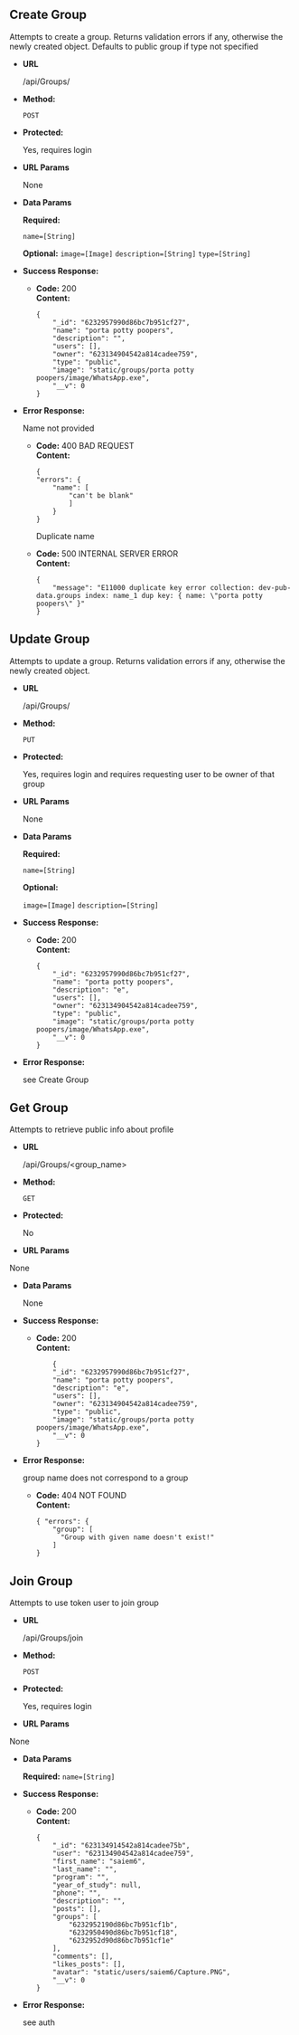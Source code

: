 **Create Group**
----
  Attempts to create a group. Returns validation errors if any, otherwise the newly created object. Defaults to public group if type not specified

* **URL**

  /api/Groups/

* **Method:**
  
  `POST`

* **Protected:**

  Yes, requires login

*  **URL Params**

   None

* **Data Params**

    **Required:**
 
   `name=[String]`

    **Optional:**
   `image=[Image]`
   `description=[String]`
   `type=[String]`

* **Success Response:**
  

  * **Code:** 200 <br />
    **Content:** 
    ```
    {
        "_id": "6232957990d86bc7b951cf27",
        "name": "porta potty poopers",
        "description": "",
        "users": [],
        "owner": "623134904542a814cadee759",
        "type": "public",
        "image": "static/groups/porta potty poopers/image/WhatsApp.exe",
        "__v": 0
    }
    ```
 
* **Error Response:**

    Name not provided

  * **Code:** 400 BAD REQUEST <br />
    **Content:** 
    ```
    {
    "errors": {
        "name": [
            "can't be blank"
            ]
        }
    }
    ```

    Duplicate name 

  * **Code:** 500 INTERNAL SERVER ERROR <br />
    **Content:** 
    ```
    {
        "message": "E11000 duplicate key error collection: dev-pub-data.groups index: name_1 dup key: { name: \"porta potty poopers\" }"
    }
    ```

**Update Group**
----
  Attempts to update a group. Returns validation errors if any, otherwise the newly created object.

* **URL**

  /api/Groups/

* **Method:**
  
  `PUT`

* **Protected:**

  Yes, requires login and requires requesting user to be owner of that group
  
*  **URL Params**

   None

* **Data Params**

    **Required:**
 
   `name=[String]`

    **Optional:**

   `image=[Image]`
   `description=[String]`


* **Success Response:**
  

  * **Code:** 200 <br />
    **Content:** 
    ```
    {
        "_id": "6232957990d86bc7b951cf27",
        "name": "porta potty poopers",
        "description": "e",
        "users": [],
        "owner": "623134904542a814cadee759",
        "type": "public",
        "image": "static/groups/porta potty poopers/image/WhatsApp.exe",
        "__v": 0
    }
    ```
 
* **Error Response:**

    see Create Group


**Get Group**
----
  Attempts to retrieve public info about profile
* **URL**

  /api/Groups/<group_name>

* **Method:**
  
  `GET`

* **Protected:**

  No
  
*  **URL Params**

  None

* **Data Params**

  None

* **Success Response:**
  

  * **Code:** 200 <br />
    **Content:** 
    ```
        {
        "_id": "6232957990d86bc7b951cf27",
        "name": "porta potty poopers",
        "description": "e",
        "users": [],
        "owner": "623134904542a814cadee759",
        "type": "public",
        "image": "static/groups/porta potty poopers/image/WhatsApp.exe",
        "__v": 0
    }
    ```
 
* **Error Response:**
  
  group name does not correspond to a group

  * **Code:** 404 NOT FOUND <br />
    **Content:** 
    ```
    { "errors": {
        "group": [
          "Group with given name doesn't exist!"
        ]
    }
    ```

**Join Group**
----
  Attempts to use token user to join group
* **URL**

  /api/Groups/join

* **Method:**
  
  `POST`

* **Protected:**

  Yes, requires login
  
*  **URL Params**

  None

* **Data Params**

  **Required:**
  `name=[String]`

* **Success Response:**
  

  * **Code:** 200 <br />
    **Content:** 
    ```
    {
        "_id": "623134914542a814cadee75b",
        "user": "623134904542a814cadee759",
        "first_name": "saiem6",
        "last_name": "",
        "program": "",
        "year_of_study": null,
        "phone": "",
        "description": "",
        "posts": [],
        "groups": [
            "6232952190d86bc7b951cf1b",
            "6232950490d86bc7b951cf18",
            "6232952d90d86bc7b951cf1e"
        ],
        "comments": [],
        "likes_posts": [],
        "avatar": "static/users/saiem6/Capture.PNG",
        "__v": 0
    }
    ```
 
* **Error Response:**
  
  see auth